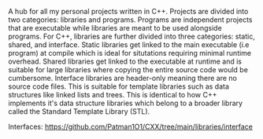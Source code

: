 A hub for all my personal projects written in C++. Projects are divided into two categories: libraries and programs. Programs are independent projects that are executable while libraries are meant to be used alongside programs. For C++, libraries are further divided into three categories: static, shared, and interface. Static libraries get linked to the main executable (i.e program) at compile which is ideal for situtations requiring minimal runtime overhead. Shared libraries get linked to the executable at runtime and is suitable for large libraries where copying the entire source code would be cumbersome. Interface libraries are header-only meaning there are no source code files. This is suitable for template libraries such as data structures like linked lists and trees. This is identical to how C++ implements it's data structure libraries which belong to a broader library called the Standard Template Library (STL).

Interfaces: https://github.com/Patman1O1/CXX/tree/main/libraries/interface
